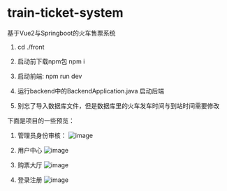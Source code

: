 # train-ticket-system
基于Vue2与Springboot的火车售票系统

1. cd ./front

2. 启动前下载npm包
npm i

3. 启动前端:
npm run dev

4. 运行backend中的BackendApplication.java 启动后端

5. 别忘了导入数据库文件，但是数据库里的火车发车时间与到站时间需要修改


下面是项目的一些预览：

1. 管理员身份审核：
![image](https://user-images.githubusercontent.com/65580753/156556254-67c8a63a-e4f1-4165-8d42-45fc881d65a2.png)

2. 用户中心
![image](https://user-images.githubusercontent.com/65580753/156556431-396193a1-bd55-4270-924e-235e984013a6.png)

3. 购票大厅
![image](https://user-images.githubusercontent.com/65580753/156556651-c4417925-e2d8-41b4-a4bd-0a5a00316039.png)

4. 登录注册
![image](https://user-images.githubusercontent.com/65580753/156556888-e2078d1e-c334-4def-97ca-a42960724640.png)



